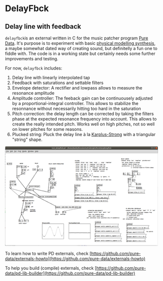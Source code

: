 # DelayFbck
## Delay line with feedback

`delayfbck`is an external written in C for the music patcher program [Pure Data](https://puredata.info/). It's purpose is to experiment with basic [physical modelling synthesis](https://ccrma.stanford.edu/~jos/pasp/), a maybe somewhat dated way of creating sound, but definitelly a fun one to fiddle with. The code is in a working state but certainly needs some further improvements and testing. 

For now, `delayfbck` includes:

1. Delay line with linearly interpolated tap
2. Feedback with saturations and settable filters
3. Envelope detector: A rectifier and lowpass allows to measure the resonance amplitude
4. Amplitude controller: The feeback gain can be continuousely adjusted by a proportional-integral controller. This allows to stabilize the resonnance without necessarily hitting too hard in the saturation 
5. Pitch correction: the delay length can be corrected by taking the filters phase at the expected resonance frequency into account. This allows to create the really intended pitch. Works well on high pitches, not so well on lower pitches for some reasons.
6. Plucked string: Pluck the delay line à la [Karplus-Strong]() with a triangular "string" shape.

![](delayfbck-screenshot.png)

To learn how to write PD externals, check [https://github.com/pure-data/externals-howto](https://github.com/pure-data/externals-howto)

To help you build (compile) externals, check [https://github.com/pure-data/pd-lib-builder](https://github.com/pure-data/pd-lib-builder)

